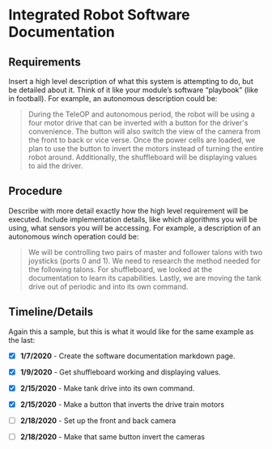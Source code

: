 # Integrated Robot Software Documentation

## Requirements
Insert a high level description of what this system is attempting to do, but be detailed about it. Think of it like your module’s software “playbook” (like in football). For example, an autonomous description could be:

> During the TeleOP and autonomous period, the robot will be using a four motor drive that can be inverted with a button for the driver's convenience. The button will also switch the view of the camera from the front to back or vice verse. Once the power cells are loaded, we plan to use the button to invert the motors instead of turning the entire robot around. Additionally, the shuffleboard will be displaying values to aid the driver.

## Procedure

Describe with more detail exactly how the high level requirement will be executed. Include implementation details, like which algorithms you will be using, what sensors you will be accessing. For example, a description of an autonomous winch operation could be:

> We will be controlling two pairs of master and follower talons with two joysticks (ports 0 and 1). We need to research the method needed for the following talons. For shuffleboard, we looked at the documentation to learn its capabilities. Lastly, we are moving the tank drive out of periodic and into its own command.

## Timeline/Details

Again this a sample, but this is what it would like for the same example as the last:

- [x] **1/7/2020** - Create the software documentation markdown page.
- [x] **1/9/2020** - Get shuffleboard working and displaying values.
- [x] **2/15/2020** - Make tank drive into its own command.
- [x] **2/15/2020** - Make a button that inverts the drive train motors
- [ ] **2/18/2020** - Set up the front and back camera
- [ ] **2/18/2020** - Make that same button invert the cameras

